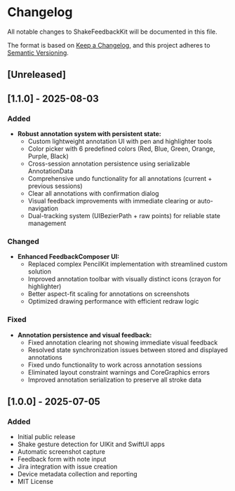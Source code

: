 # Changelog

All notable changes to ShakeFeedbackKit will be documented in this file.

The format is based on [Keep a Changelog](https://keepachangelog.com/en/1.0.0/),
and this project adheres to [Semantic Versioning](https://semver.org/spec/v2.0.0.html).

## [Unreleased]

## [1.1.0] - 2025-08-03

### Added
- **Robust annotation system with persistent state:**
  - Custom lightweight annotation UI with pen and highlighter tools
  - Color picker with 6 predefined colors (Red, Blue, Green, Orange, Purple, Black)
  - Cross-session annotation persistence using serializable AnnotationData
  - Comprehensive undo functionality for all annotations (current + previous sessions)
  - Clear all annotations with confirmation dialog
  - Visual feedback improvements with immediate clearing or auto-navigation
  - Dual-tracking system (UIBezierPath + raw points) for reliable state management

### Changed
- **Enhanced FeedbackComposer UI:**
  - Replaced complex PencilKit implementation with streamlined custom solution
  - Improved annotation toolbar with visually distinct icons (crayon for highlighter)
  - Better aspect-fit scaling for annotations on screenshots
  - Optimized drawing performance with efficient redraw logic

### Fixed
- **Annotation persistence and visual feedback:**
  - Fixed annotation clearing not showing immediate visual feedback
  - Resolved state synchronization issues between stored and displayed annotations
  - Fixed undo functionality to work across annotation sessions
  - Eliminated layout constraint warnings and CoreGraphics errors
  - Improved annotation serialization to preserve all stroke data

## [1.0.0] - 2025-07-05

### Added
- Initial public release
- Shake gesture detection for UIKit and SwiftUI apps
- Automatic screenshot capture
- Feedback form with note input
- Jira integration with issue creation
- Device metadata collection and reporting
- MIT License
